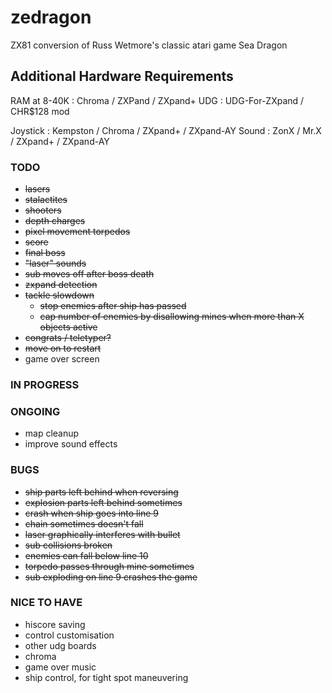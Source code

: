 # zedragon
ZX81 conversion of Russ Wetmore's classic atari game Sea Dragon

## Additional Hardware Requirements

RAM at 8-40K : Chroma / ZXPand / ZXpand+
UDG : UDG-For-ZXpand / CHR$128 mod

Joystick : Kempston / Chroma / ZXpand+ / ZXpand-AY
Sound : ZonX / Mr.X / ZXpand+ / ZXpand-AY


### TODO
* ~~lasers~~
* ~~stalactites~~
* ~~shooters~~
* ~~depth charges~~
* ~~pixel movement torpedos~~
* ~~score~~
* ~~final boss~~
* ~~"laser" sounds~~
* ~~sub moves off after boss death~~
* ~~zxpand detection~~
* ~~tackle slowdown~~
  * ~~stop enemies after ship has passed~~
  * ~~cap number of enemies by disallowing mines when more than X objects active~~
* ~~congrats / teletyper?~~
* ~~move on to restart~~
* game over screen

### IN PROGRESS

### ONGOING
* map cleanup
* improve sound effects

### BUGS
* ~~ship parts left behind when reversing~~
* ~~explosion parts left behind sometimes~~
* ~~crash when ship goes into line 9~~
* ~~chain sometimes doesn't fall~~
* ~~laser graphically interferes with bullet~~
* ~~sub collisions broken~~
* ~~enemies can fall below line 10~~
* ~~torpedo passes through mine sometimes~~
* ~~sub exploding on line 9 crashes the game~~

### NICE TO HAVE
* hiscore saving
* control customisation
* other udg boards
* chroma
* game over music
* ship control, for tight spot maneuvering

